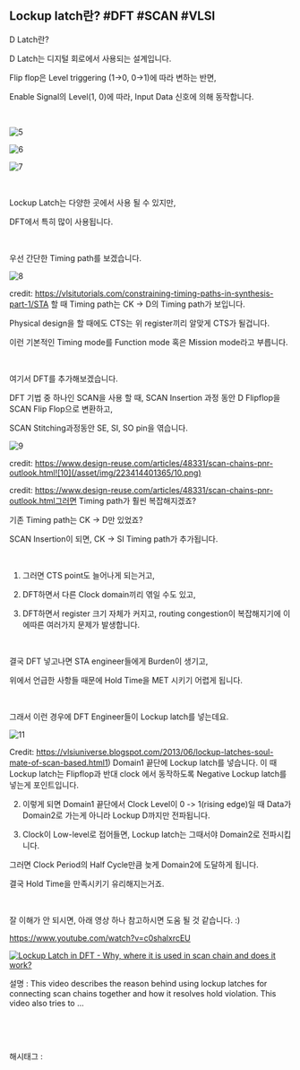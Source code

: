 ## Lockup latch란? #DFT #SCAN #VLSI

D Latch란?

D Latch는 디지털 회로에서 사용되는 설계입니다.

Flip flop은 Level triggering (1->0, 0->1)에 따라 변하는 반면, 

Enable Signal의 Level(1, 0)에 따라, Input Data 신호에 의해 동작합니다.

​

![5](/asset/img/223414401365/5.png)

![6](/asset/img/223414401365/6.png)

![7](/asset/img/223414401365/7.png)

​

Lockup Latch는 다양한 곳에서 사용 될 수 있지만,

DFT에서 특히 많이 사용됩니다.

​

우선 간단한 Timing path를 보겠습니다.

![8](/asset/img/223414401365/8.png)

credit: https://vlsitutorials.com/constraining-timing-paths-in-synthesis-part-1/STA 할 때 Timing path는 CK -> D의 Timing path가 보입니다.

Physical design을 할 때에도 CTS는 위 register끼리 알맞게 CTS가 될겁니다.

이런 기본적인 Timing mode를 Function mode 혹은 Mission mode라고 부릅니다.

​

여기서 DFT를 추가해보겠습니다.

DFT 기법 중 하나인 SCAN을 사용 할 때, SCAN Insertion 과정 동안 D Flipflop을 SCAN Flip Flop으로 변환하고,

SCAN Stitching과정동안 SE, SI, SO pin을 엮습니다.

![9](/asset/img/223414401365/9.png)

credit: https://www.design-reuse.com/articles/48331/scan-chains-pnr-outlook.html![10](/asset/img/223414401365/10.png)

credit: https://www.design-reuse.com/articles/48331/scan-chains-pnr-outlook.html그러면 Timing path가 훨씬 복잡해지겠죠?

기존 Timing path는 CK -> D만 있었죠?

SCAN Insertion이 되면, CK -> SI Timing path가 추가됩니다.

​

1) 그러면 CTS point도 늘어나게 되는거고,

2) DFT하면서 다른 Clock domain끼리 엮일 수도 있고,

3) DFT하면서 register 크기 자체가 커지고, routing congestion이 복잡해지기에 이에따른 여러가지 문제가 발생합니다.

​

결국 DFT 넣고나면 STA engineer들에게 Burden이 생기고,

위에서 언급한 사항들 때문에 Hold Time을 MET 시키기 어렵게 됩니다.

​

그래서 이런 경우에 DFT Engineer들이 Lockup latch를 넣는데요.

![11](/asset/img/223414401365/11.png)

Credit: https://vlsiuniverse.blogspot.com/2013/06/lockup-latches-soul-mate-of-scan-based.html1) Domain1 끝단에 Lockup latch를 넣습니다. 이 때 Lockup latch는 Flipflop과 반대 clock 에서 동작하도록 Negative Lockup latch를 넣는게 포인트입니다.

2) 이렇게 되면 Domain1 끝단에서 Clock Level이 0 -> 1(rising edge)일 때 Data가 Domain2로 가는게 아니라 Lockup D까지만 전파됩니다.

3) Clock이 Low-level로 접어들면, Lockup latch는 그때서야 Domain2로 전파시킵니다.

그러면 Clock Period의 Half Cycle만큼 늦게 Domain2에 도달하게 됩니다.

결국 Hold Time을 만족시키기 유리해지는거죠.

​

잘 이해가 안 되시면, 아래 영상 하나 참고하시면 도움 될 것 같습니다. :)

https://www.youtube.com/watch?v=c0shalxrcEU

[![Lockup Latch in DFT - Why, where it is used in scan chain and does it work?](https://i.ytimg.com/vi/c0shalxrcEU/hqdefault.jpg)](https://www.youtube.com/watch?v=c0shalxrcEU)

설명 : This video describes the reason behind using lockup latches for connecting scan chains together and how it resolves hold violation. This video also tries to ...

​

​

 해시태그 : 